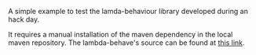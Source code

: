A simple example to test the lamda-behaviour library developed during an hack day.

It requires a manual installation of the maven dependency in the local maven repository. The lambda-behave's source can be found at [this link](http://richardwarburton.github.io/lambda-behave/).
